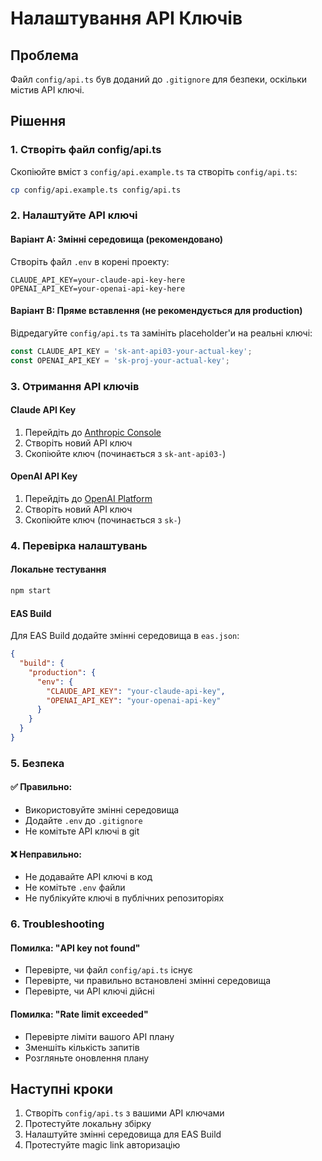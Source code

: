 # Налаштування API Ключів

## Проблема
Файл `config/api.ts` був доданий до `.gitignore` для безпеки, оскільки містив API ключі.

## Рішення

### 1. Створіть файл config/api.ts
Скопіюйте вміст з `config/api.example.ts` та створіть `config/api.ts`:

```bash
cp config/api.example.ts config/api.ts
```

### 2. Налаштуйте API ключі

#### Варіант A: Змінні середовища (рекомендовано)
Створіть файл `.env` в корені проекту:

```env
CLAUDE_API_KEY=your-claude-api-key-here
OPENAI_API_KEY=your-openai-api-key-here
```

#### Варіант B: Пряме вставлення (не рекомендується для production)
Відредагуйте `config/api.ts` та замініть placeholder'и на реальні ключі:

```typescript
const CLAUDE_API_KEY = 'sk-ant-api03-your-actual-key';
const OPENAI_API_KEY = 'sk-proj-your-actual-key';
```

### 3. Отримання API ключів

#### Claude API Key
1. Перейдіть до [Anthropic Console](https://console.anthropic.com/)
2. Створіть новий API ключ
3. Скопіюйте ключ (починається з `sk-ant-api03-`)

#### OpenAI API Key
1. Перейдіть до [OpenAI Platform](https://platform.openai.com/api-keys)
2. Створіть новий API ключ
3. Скопіюйте ключ (починається з `sk-`)

### 4. Перевірка налаштувань

#### Локальне тестування
```bash
npm start
```

#### EAS Build
Для EAS Build додайте змінні середовища в `eas.json`:

```json
{
  "build": {
    "production": {
      "env": {
        "CLAUDE_API_KEY": "your-claude-api-key",
        "OPENAI_API_KEY": "your-openai-api-key"
      }
    }
  }
}
```

### 5. Безпека

#### ✅ Правильно:
- Використовуйте змінні середовища
- Додайте `.env` до `.gitignore`
- Не комітьте API ключі в git

#### ❌ Неправильно:
- Не додавайте API ключі в код
- Не комітьте `.env` файли
- Не публікуйте ключі в публічних репозиторіях

### 6. Troubleshooting

#### Помилка: "API key not found"
- Перевірте, чи файл `config/api.ts` існує
- Перевірте, чи правильно встановлені змінні середовища
- Перевірте, чи API ключі дійсні

#### Помилка: "Rate limit exceeded"
- Перевірте ліміти вашого API плану
- Зменшіть кількість запитів
- Розгляньте оновлення плану

## Наступні кроки

1. Створіть `config/api.ts` з вашими API ключами
2. Протестуйте локальну збірку
3. Налаштуйте змінні середовища для EAS Build
4. Протестуйте magic link авторизацію 